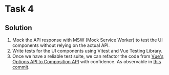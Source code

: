 # Task 4

## Solution

1. Mock the API response with MSW (Mock Service Worker) to test the UI
   components without relying on the actual API.
2. Write tests for the UI components using Vitest and Vue Testing Library.
3. Once we have a reliable test suite, we can refactor the code from
   [Vue's Options API to Composition API](https://vuejs.org/guide/introduction.html#api-styles)
   with confidence. As observable in
   [this commit](https://github.com/zainfathoni/rc/commit/3ab5e963a959c92c4e6d40441b08161d96f352cf).
